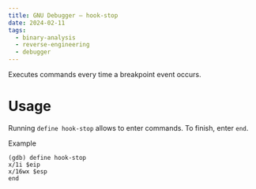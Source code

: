```yaml
---
title: GNU Debugger — hook-stop
date: 2024-02-11
tags:
  - binary-analysis
  - reverse-engineering
  - debugger
---
```


Executes commands every time a breakpoint event occurs.

# Usage

Running `define hook-stop` allows to enter commands. To finish, enter `end`.

Example

```
(gdb) define hook-stop
x/1i $eip
x/16wx $esp
end
```